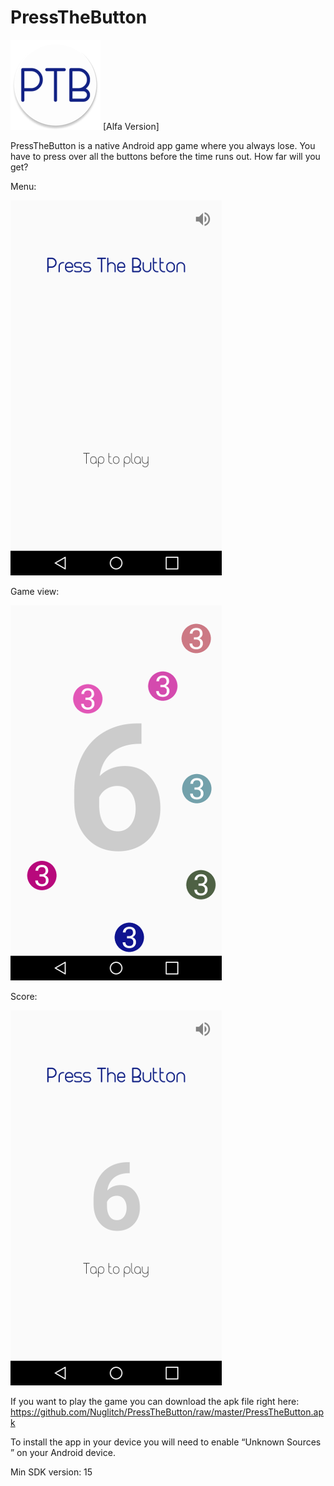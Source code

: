 # PressTheButton

![Alt text](/app/src/main/res/mipmap-xxhdpi/ic_launcher.png?raw=true)
[Alfa Version]


PressTheButton is a native Android app game where you always lose.
You have to press over all the buttons before the time runs out. How far will you get?

Menu:

![Alt text](/Screenshots/screen_1.png?raw=true)

Game view:

![Alt text](/Screenshots/screen_2.png?raw=true)

Score:

![Alt text](/Screenshots/screen_3.png?raw=true)

If you want to play the game you can download the apk file right here: https://github.com/Nuglitch/PressTheButton/raw/master/PressTheButton.apk

To install the app in your device you will need to enable “Unknown Sources ” on your Android device.

Min SDK version: 15
